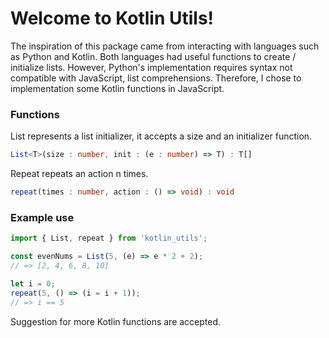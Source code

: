 # Welcome to Kotlin Utils!

The inspiration of this package came from interacting with languages such as Python and Kotlin.
Both languages had useful functions to create / initialize lists. However, Python's implementation
requires syntax not compatible with JavaScript, list comprehensions. Therefore, I chose to implementation
some Kotlin functions in JavaScript.

### Functions

List represents a list initializer, it accepts a size and an initializer function.

```typescript
List<T>(size : number, init : (e : number) => T) : T[]
```

Repeat repeats an action n times.

```typescript
repeat(times : number, action : () => void) : void
```

### Example use

```typescript
import { List, repeat } from 'kotlin_utils';

const evenNums = List(5, (e) => e * 2 + 2);
// => [2, 4, 6, 8, 10]

let i = 0;
repeat(5, () => (i = i + 1));
// => i == 5
```

Suggestion for more Kotlin functions are accepted.
